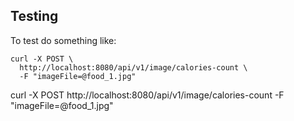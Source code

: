 

## Testing

To test do something like:

```
curl -X POST \
  http://localhost:8080/api/v1/image/calories-count \
  -F "imageFile=@food_1.jpg"
```



curl -X POST http://localhost:8080/api/v1/image/calories-count -F "imageFile=@food_1.jpg"